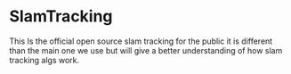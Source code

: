 # SlamTracking
This Is the official open source slam tracking for the public it is different than the main one we use but will give a better understanding of how slam tracking algs work.
